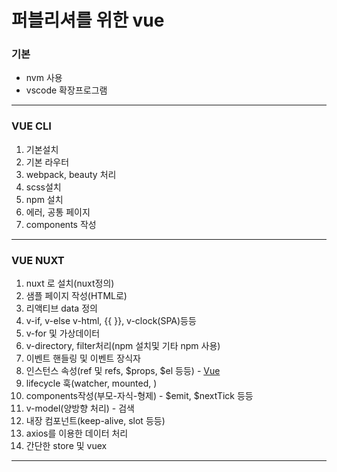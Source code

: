 # 퍼블리셔를 위한 vue

### 기본
- nvm 사용
- vscode 확장프로그램
<hr/>

### VUE CLI
1. 기본설치
2. 기본 라우터
3. webpack, beauty 처리
4. scss설치
5. npm 설치
6. 에러, 공통 페이지
7. components 작성
<hr/>

### VUE NUXT
1. nuxt 로 설치(nuxt정의)
2. 샘플 페이지 작성(HTML로)
3. 리액티브 data 정의
4. v-if, v-else v-html, {{ }}, v-clock(SPA)등등
5. v-for 및 가상데이터
6. v-directory, filter처리(npm 설치및 기타 npm 사용)
7. 이벤트 핸들링 및 이벤트 장식자
8. 인스턴스 속성(ref 및 refs, $props, $el 등등) - 
    [Vue](https://v3.ko.vuejs.org/api/instance-properties.html)
9. lifecycle 훅(watcher, mounted, )
9. components작성(부모-자식-형제) - $emit, $nextTick 등등
10. v-model(양방향 처리) - 검색
11. 내장 컴포넌트(keep-alive, slot 등등)
12. axios를 이용한 데이터 처리
13. 간단한 store 및 vuex
<hr/>

